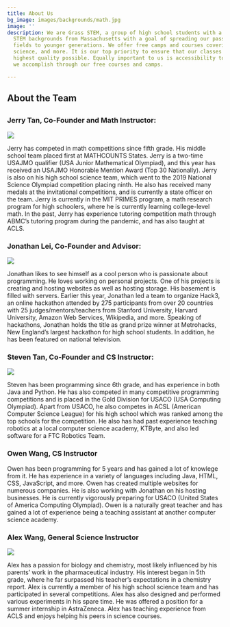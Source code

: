 ```yaml
---
title: About Us
bg_image: images/backgrounds/math.jpg
image: ''
description: We are Grass STEM, a group of high school students with a variety of
  STEM backgrounds from Massachusetts with a goal of spreading our passion for STEM
  fields to younger generations. We offer free camps and courses covering math, computer
  science, and more. It is our top priority to ensure that our classes are of the
  highest quality possible. Equally important to us is accessibility to all, which
  we accomplish through our free courses and camps.

---
```

## About the Team

## 

### Jerry Tan, Co-Founder and Math Instructor:

![](/images/teachers/jerrytan.jpg)

Jerry has competed in math competitions since fifth grade. His middle school team placed first at MATHCOUNTS States. Jerry is a two-time USAJMO qualifier (USA Junior Mathematical Olympiad), and this year has received an USAJMO Honorable Mention Award (Top 30 Nationally). Jerry is also on his high school science team, which went to the 2019 National Science Olympiad competition placing ninth. He also has received many medals at the invitational competitions, and is currently a state officer on the team. Jerry is currently in the MIT PRIMES program, a math research program for high schoolers, where he is currently learning college-level math. In the past, Jerry has experience tutoring competition math through ABMC’s tutoring program during the pandemic, and has also taught at ACLS.

### Jonathan Lei, Co-Founder and Advisor:

![](/images/teachers/teacher-1.jpg)

Jonathan likes to see himself as a cool person who is passionate about programming. He loves working on personal projects. One of his projects is creating and hosting websites as well as hosting storage. His basement is filled with servers. Earlier this year, Jonathan led a team to organize Hack3, an online hackathon attended by 275 participants from over 20 countries with 25 judges/mentors/teachers from Stanford University, Harvard University, Amazon Web Services, Wikipedia, and more. Speaking of hackathons, Jonathan holds the title as grand prize winner at Metrohacks, New England’s largest hackathon for high school students. In addition, he has been featured on national television.

### Steven Tan, Co-Founder and CS Instructor:

![](/images/teachers/steventan.jpg)

Steven has been programming since 6th grade, and has experience in both Java and Python. He has also competed in many competitive programming competitions and is placed in the Gold Division for USACO (USA Computing Olympiad). Apart from USACO, he also competes in ACSL (American Computer Science League) for his high school which was ranked among the top schools for the competition. He also has had past experience teaching robotics at a local computer science academy, KTByte, and also led software for a FTC Robotics Team.

### Owen Wang, CS Instructor

Owen has been programming for 5 years and has gained a lot of knowlege from it. He has experience in a variety of languages including Java, HTML, CSS, JavaScript, and more. Owen has created multiple websites for numerous companies. He is also working with Jonathan on his hosting businesses. He is currently vigorously preparing for USACO (United States of America Computing Olympiad). Owen is a naturally great teacher and has gained a lot of experience being a teaching assistant at another computer science academy.


### Alex Wang, General Science Instructor

![](/images/teachers/alex_wang.jpg)

Alex has a passion for biology and chemistry, most likely influenced by his parents’ work in the pharmaceutical industry. His interest began in 5th grade, where he far surpassed his teacher’s expectations in a chemistry report. Alex is currently a member of his high school science team and has participated in several competitions. Alex has also designed and performed various experiments in his spare time. He was offered a position for a summer internship in AstraZeneca. Alex has teaching experience from ACLS and enjoys helping his peers in science courses.
